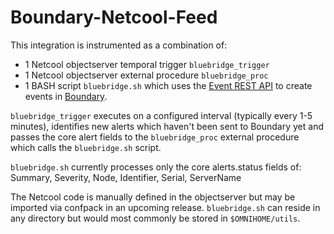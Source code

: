 Boundary-Netcool-Feed
=====================

This integration is instrumented as a combination of:
- 1 Netcool objectserver temporal trigger `bluebridge_trigger`
- 1 Netcool objectserver external procedure `bluebridge_proc`
- 1 BASH script `bluebridge.sh` which uses the [Event REST API](https://app.boundary.com/docs/events_api) to create events in [Boundary](https://app.boundary.com).

`bluebridge_trigger` executes on a configured interval (typically every 1-5 minutes), identifies new alerts which haven't been sent to Boundary yet and passes the core alert fields to the `bluebridge_proc` external procedure which calls the `bluebridge.sh` script.

`bluebridge.sh` currently processes only the core alerts.status fields of:
Summary, Severity, Node, Identifier, Serial, ServerName

The Netcool code is manually defined in the objectserver but may be imported via confpack in an upcoming release. `bluebridge.sh` can reside in any directory but would most commonly be stored in `$OMNIHOME/utils`.

